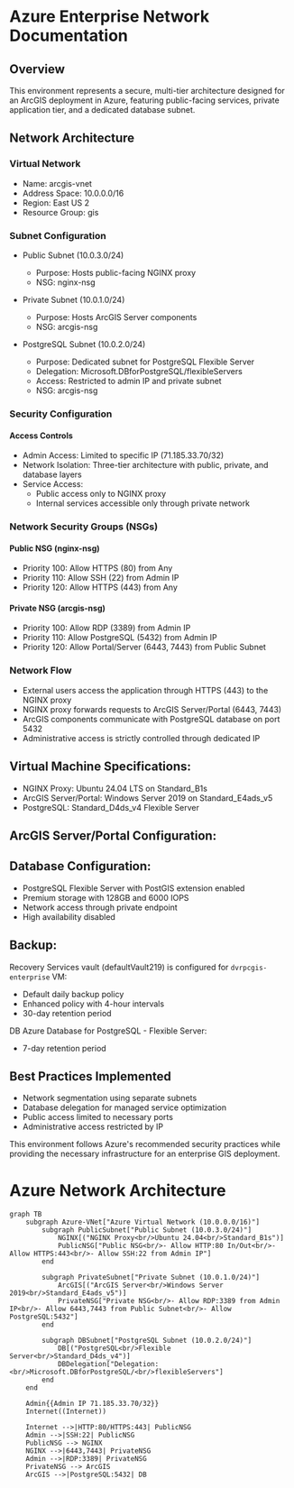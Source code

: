 # Azure Enterprise Network Documentation
## Overview
This environment represents a secure, multi-tier architecture designed for an ArcGIS deployment in Azure, featuring public-facing services, private application tier, and a dedicated database subnet.

## Network Architecture
### Virtual Network

- Name: arcgis-vnet
- Address Space: 10.0.0.0/16
- Region: East US 2
- Resource Group: gis

### Subnet Configuration

- Public Subnet (10.0.3.0/24)
    - Purpose: Hosts public-facing NGINX proxy
    - NSG: nginx-nsg

- Private Subnet (10.0.1.0/24)
    - Purpose: Hosts ArcGIS Server components 
    - NSG: arcgis-nsg

- PostgreSQL Subnet (10.0.2.0/24)
    - Purpose: Dedicated subnet for PostgreSQL Flexible Server
    - Delegation: Microsoft.DBforPostgreSQL/flexibleServers
    - Access: Restricted to admin IP and private subnet
    - NSG: arcgis-nsg


### Security Configuration
#### Access Controls

- Admin Access: Limited to specific IP (71.185.33.70/32)
- Network Isolation: Three-tier architecture with public, private, and database layers
- Service Access:
    - Public access only to NGINX proxy
    - Internal services accessible only through private network

### Network Security Groups (NSGs)

#### Public NSG (nginx-nsg)
- Priority 100: Allow HTTPS (80) from Any
- Priority 110: Allow SSH (22) from Admin IP
- Priority 120: Allow HTTPS (443) from Any

#### Private NSG (arcgis-nsg)
- Priority 100: Allow RDP (3389) from Admin IP
- Priority 110: Allow PostgreSQL (5432) from Admin IP
- Priority 120: Allow Portal/Server (6443, 7443) from Public Subnet

### Network Flow

- External users access the application through HTTPS (443) to the NGINX proxy
- NGINX proxy forwards requests to ArcGIS Server/Portal (6443, 7443)
- ArcGIS components communicate with PostgreSQL database on port 5432
- Administrative access is strictly controlled through dedicated IP

## Virtual Machine Specifications:

- NGINX Proxy: Ubuntu 24.04 LTS on Standard_B1s
- ArcGIS Server/Portal: Windows Server 2019 on Standard_E4ads_v5
- PostgreSQL: Standard_D4ds_v4 Flexible Server

## ArcGIS Server/Portal Configuration:

## Database Configuration:

- PostgreSQL Flexible Server with PostGIS extension enabled
- Premium storage with 128GB and 6000 IOPS
- Network access through private endpoint
- High availability disabled

## Backup:

Recovery Services vault (defaultVault219) is configured for `dvrpcgis-enterprise` VM:

- Default daily backup policy
- Enhanced policy with 4-hour intervals
- 30-day retention period

DB Azure Database for PostgreSQL - Flexible Server:
- 7-day retention period

## Best Practices Implemented

- Network segmentation using separate subnets
- Database delegation for managed service optimization
- Public access limited to necessary ports
- Administrative access restricted by IP

This environment follows Azure's recommended security practices while providing the necessary infrastructure for an enterprise GIS deployment.


# Azure Network Architecture

```mermaid
graph TB
    subgraph Azure-VNet["Azure Virtual Network (10.0.0.0/16)"]
        subgraph PublicSubnet["Public Subnet (10.0.3.0/24)"]
            NGINX[("NGINX Proxy<br/>Ubuntu 24.04<br/>Standard_B1s")]
            PublicNSG["Public NSG<br/>- Allow HTTP:80 In/Out<br/>- Allow HTTPS:443<br/>- Allow SSH:22 from Admin IP"]
        end
        
        subgraph PrivateSubnet["Private Subnet (10.0.1.0/24)"]
            ArcGIS[("ArcGIS Server<br/>Windows Server 2019<br/>Standard_E4ads_v5")]
            PrivateNSG["Private NSG<br/>- Allow RDP:3389 from Admin IP<br/>- Allow 6443,7443 from Public Subnet<br/>- Allow PostgreSQL:5432"]
        end
        
        subgraph DBSubnet["PostgreSQL Subnet (10.0.2.0/24)"]
            DB[("PostgreSQL<br/>Flexible Server<br/>Standard_D4ds_v4")]
            DBDelegation["Delegation:<br/>Microsoft.DBforPostgreSQL/<br/>flexibleServers"]
        end
    end
    
    Admin{{Admin IP 71.185.33.70/32}}
    Internet((Internet))
    
    Internet -->|HTTP:80/HTTPS:443| PublicNSG
    Admin -->|SSH:22| PublicNSG
    PublicNSG --> NGINX
    NGINX -->|6443,7443| PrivateNSG
    Admin -->|RDP:3389| PrivateNSG
    PrivateNSG --> ArcGIS
    ArcGIS -->|PostgreSQL:5432| DB
```